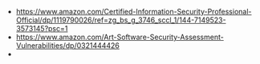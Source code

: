 - https://www.amazon.com/Certified-Information-Security-Professional-Official/dp/1119790026/ref=zg_bs_g_3746_sccl_1/144-7149523-3573145?psc=1
- https://www.amazon.com/Art-Software-Security-Assessment-Vulnerabilities/dp/0321444426
- 